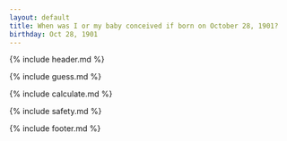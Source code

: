 ```yaml
---
layout: default
title: When was I or my baby conceived if born on October 28, 1901?
birthday: Oct 28, 1901
---
```


{% include header.md %}

{% include guess.md %}

{% include calculate.md %}

{% include safety.md %}

{% include footer.md %}



